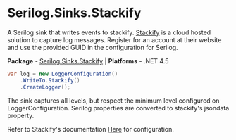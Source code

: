 # Serilog.Sinks.Stackify

A Serilog sink that writes events to stackify. [Stackify](http://www.stackify.com) is a cloud hosted solution to capture log messages. Register for an account at their website and use the provided GUID in the configuration for Serilog.

**Package** - [Serilog.Sinks.Stackify](http://nuget.org/packages/serilog.sinks.Stackify)
| **Platforms** - .NET 4.5

```csharp
var log = new LoggerConfiguration()
    .WriteTo.Stackify()
    .CreateLogger();
```

The sink captures all levels, but respect the minimum level configured on LoggerConfiguration. Serilog properties are converted to stackify's jsondata property.

Refer to Stackify's documentation [Here](https://github.com/stackify/stackify-api-dotnet/) for configuration.
